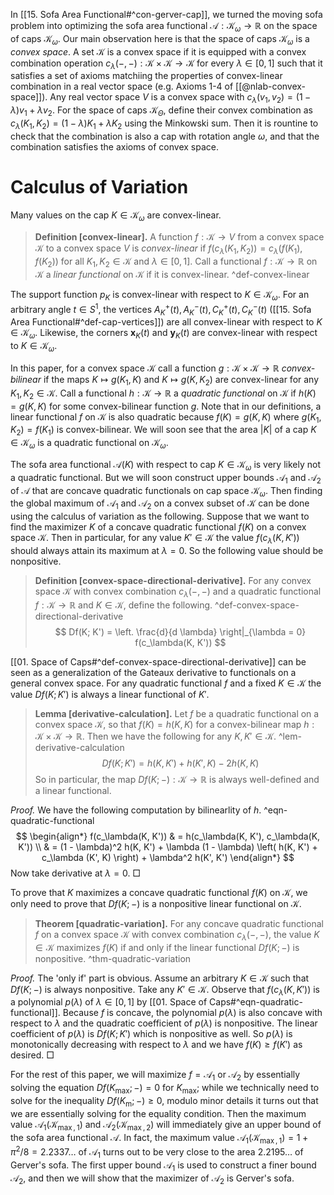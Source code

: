 In [[15. Sofa Area Functional#^con-gerver-cap]], we turned the moving sofa problem into optimizing the sofa area functional $\mathcal{A} : \mathcal{K}_\omega \to \mathbb{R}$ on the space of caps $\mathcal{K}_\omega$. Our main observation here is that the space of caps $\mathcal{K}_\omega$ is a _convex space_. A set $\mathcal{K}$ is a convex space if it is equipped with a convex combination operation $c_\lambda(-, -) : \mathcal{K} \times \mathcal{K} \to \mathcal{K}$ for every $\lambda \in [0, 1]$ such that it satisfies a set of axioms matchiing the properties of convex-linear combination in a real vector space (e.g. Axioms 1-4 of [[@nlab-convex-space]]). Any real vector space $V$ is a convex space with $c_\lambda(v_1, v_2) = (1 - \lambda) v_1 + \lambda v_2$. For the space of caps $\mathcal{K}_\Theta$, define their convex combination as $c_\lambda(K_1, K_2) = (1-\lambda) K_1 + \lambda K_2$ using the Minkowski sum. Then it is rountine to check that the combination is also a cap with rotation angle $\omega$, and that the combination satisfies the axioms of convex space.

# Calculus of Variation

Many values on the cap $K \in \mathcal{K}_\omega$ are convex-linear. 

> __Definition [convex-linear].__ A function $f : \mathcal{K} \to V$ from a convex space $\mathcal{K}$ to a convex space $V$ is _convex-linear_ if $f(c_\lambda(K_1, K_2)) = c_\lambda(f(K_1), f(K_2))$ for all $K_1, K_2 \in \mathcal{K}$ and $\lambda \in [0, 1]$. Call a functional $f : \mathcal{K} \to \mathbb{R}$ on $\mathcal{K}$ a _linear functional_ on $\mathcal{K}$ if it is convex-linear. ^def-convex-linear

The support function $p_K$ is convex-linear with respect to $K \in \mathcal{K}_\omega$. For an arbitrary angle $t \in S^1$, the vertices $A_K^+(t), A_K^-(t), C_K^+(t), C_K^-(t)$ ([[15. Sofa Area Functional#^def-cap-vertices]]) are all convex-linear with respect to $K \in \mathcal{K}_\omega$. Likewise, the corners $\mathbf{x}_K(t)$ and $\mathbf{y}_K(t)$ are convex-linear with respect to $K \in \mathcal{K}_\omega$. 

In this paper, for a convex space $\mathcal{K}$ call a function $g : \mathcal{K} \times \mathcal{K} \to \mathbb{R}$ _convex-bilinear_ if the maps $K \mapsto g(K_1, K)$ and $K \mapsto g(K, K_2)$ are convex-linear for any $K_1, K_2 \in \mathcal{K}$. Call a functional $h : \mathcal{K} \to \mathbb{R}$ a _quadratic functional_ on $\mathcal{K}$ if $h(K) = g(K, K)$ for some convex-bilinear function $g$. Note that in our definitions, a linear functional $f$ on $\mathcal{K}$ is also quadratic because $f(K) = g(K, K)$ where $g(K_1, K_2) = f(K_1)$ is convex-bilinear. We will soon see that the area $|K|$ of a cap $K \in \mathcal{K}_\omega$ is a quadratic functional on $\mathcal{K}_\omega$.

The sofa area functional $\mathcal{A}(K)$ with respect to cap $K \in \mathcal{K}_\omega$ is very likely not a quadratic functional. But we will soon construct upper bounds $\mathcal{A}_1$ and $\mathcal{A}_2$ of $\mathcal{A}$ that are concave quadratic functionals on cap space $\mathcal{K}_\omega$. Then finding the global maximum of $\mathcal{A}_1$ and $\mathcal{A}_2$ on a convex subset of $\mathcal{K}$ can be done using the calculus of variation as the following. Suppose that we want to find the maximizer $K$ of a concave quadratic functional $f(K)$ on a convex space $\mathcal{K}$. Then in particular, for any value $K' \in \mathcal{K}$ the value $f(c_\lambda(K, K'))$ should always attain its maximum at $\lambda = 0$. So the following value should be nonpositive.

> __Definition [convex-space-directional-derivative].__ For any convex space $\mathcal{K}$ with convex combination $c_\lambda(-, -)$ and a quadratic functional $f : \mathcal{K} \to \mathbb{R}$ and $K \in \mathcal{K}$, define the following. ^def-convex-space-directional-derivative
$$
Df(K; K') = \left. \frac{d}{d \lambda} \right|_{\lambda = 0} f(c_\lambda(K, K'))
$$

[[01. Space of Caps#^def-convex-space-directional-derivative]] can be seen as a generalization of the Gateaux derivative to functionals on a general convex space. For any quadratic functional $f$ and a fixed $K \in \mathcal{K}$ the value $Df(K; K')$ is always a linear functional of $K'$.

> __Lemma [derivative-calculation].__ Let $f$ be a quadratic functional on a convex space $\mathcal{K}$, so that $f(K) = h(K, K)$ for a convex-bilinear map $h : \mathcal{K} \times \mathcal{K} \to \mathbb{R}$. Then we have the following for any $K, K' \in \mathcal{K}$. ^lem-derivative-calculation
$$
Df(K; K') = h(K, K') + h(K', K) - 2 h (K, K)
$$
> So in particular, the map $Df(K; -) : \mathcal{K} \to \mathbb{R}$ is always well-defined and a linear functional. 

_Proof._ We have the following computation by bilinearlity of $h$. ^eqn-quadratic-functional
$$
\begin{align*}
f(c_\lambda(K, K')) & = h(c_\lambda(K, K'), c_\lambda(K, K')) \\
& = (1 - \lambda)^2 h(K, K') + \lambda (1 - \lambda) \left( h(K, K') + c_\lambda (K', K) \right) + \lambda^2 h(K', K')
\end{align*}
$$
Now take derivative at $\lambda = 0$. □

To prove that $K$ maximizes a concave quadratic functional $f(K)$ on $\mathcal{K}$, we only need to prove that $Df(K; -)$ is a nonpositive linear functional on $\mathcal{K}$. 

> __Theorem [quadratic-variation].__ For any concave quadratic functional $f$ on a convex space $\mathcal{K}$ with convex combination $c_\lambda(-, -)$, the value $K \in \mathcal{K}$ maximizes $f(K)$ if and only if the linear functional $Df(K; -)$ is nonpositive. ^thm-quadratic-variation

_Proof._ The 'only if' part is obvious. Assume an arbitrary $K \in \mathcal{K}$ such that $Df(K; -)$ is always nonpositive. Take any $K' \in \mathcal{K}$. Observe that $f(c_\lambda(K, K'))$ is a polynomial $p(\lambda)$ of $\lambda \in [0, 1]$ by [[01. Space of Caps#^eqn-quadratic-functional]]. Because $f$ is concave, the polynomial $p(\lambda)$ is also concave with respect to $\lambda$ and the quadratic coefficient of $p(\lambda)$ is nonpositive. The linear coefficient of $p(\lambda)$ is $Df(K; K')$ which is nonpositive as well. So $p(\lambda)$ is monotonically decreasing with respect to $\lambda$ and we have $f(K) \geq f(K')$ as desired. □

For the rest of this paper, we will maximize $f = \mathcal{A}_1$ or $\mathcal{A}_2$ by essentially solving the equation $Df(K_{\max}; -) = 0$ for $K_{\max}$; while we technically need to solve for the inequality $Df(K_{\text{m}}; -) \geq 0$, modulo minor details it turns out that we are essentially solving for the equality condition. Then the maximum value $\mathcal{A}_1(\mathcal{K}_{\max, 1})$ and $\mathcal{A}_2(\mathcal{K}_{\max, 2})$ will immediately give an upper bound of the sofa area functional $\mathcal{A}$. In fact, the maximum value $\mathcal{A}_1(\mathcal{K}_{\max, 1}) = 1 + \pi^2/8 = 2.2337\dots$ of $\mathcal{A}_1$ turns out to be very close to the area $2.2195\dots$ of Gerver's sofa. The first upper bound $\mathcal{A}_1$ is used to construct a finer bound $\mathcal{A}_2$, and then we will show that the maximizer of $\mathcal{A}_2$ is Gerver's sofa.